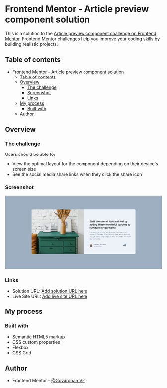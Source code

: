 # Frontend Mentor - Article preview component solution

This is a solution to the [Article preview component challenge on Frontend Mentor](https://www.frontendmentor.io/challenges/article-preview-component-dYBN_pYFT). Frontend Mentor challenges help you improve your coding skills by building realistic projects. 

## Table of contents

- [Frontend Mentor - Article preview component solution](#frontend-mentor---article-preview-component-solution)
  - [Table of contents](#table-of-contents)
  - [Overview](#overview)
    - [The challenge](#the-challenge)
    - [Screenshot](#screenshot)
    - [Links](#links)
  - [My process](#my-process)
    - [Built with](#built-with)
  - [Author](#author)


## Overview

### The challenge

Users should be able to:

- View the optimal layout for the component depending on their device's screen size
- See the social media share links when they click the share icon

### Screenshot

![](./preview.jpg)



### Links

- Solution URL: [Add solution URL here](https://github.com/Top-Trekx-Im-gvp-98/Article-preview-component-)
- Live Site URL: [Add live site URL here](https://article-preview-component-im-gvp-98.netlify.app/)

## My process

### Built with

- Semantic HTML5 markup
- CSS custom properties
- Flexbox
- CSS Grid



## Author

- Frontend Mentor - [@Govardhan VP](https://www.frontendmentor.io/profile/Top-Trekx-Im-gvp-98)

